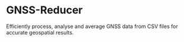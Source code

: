 # GNSS-Reducer
Efficiently process, analyse and average GNSS data from CSV files for accurate geospatial results.
